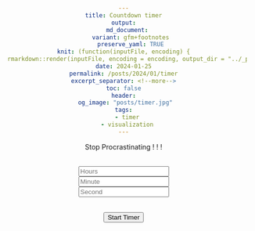 ```yaml
---
title: Countdown timer
output:
  md_document:
    variant: gfm+footnotes
    preserve_yaml: TRUE
knit: (function(inputFile, encoding) {
  rmarkdown::render(inputFile, encoding = encoding, output_dir = "../_posts") })
date: 2024-01-25
permalink: /posts/2024/01/timer
excerpt_separator: <!--more-->
toc: false
header:
 og_image: "posts/timer.jpg"
tags:
  - timer
  - visualization
---
```


Stop Procrastinating ! ! !

<!--more-->

<head>
<title>Visual Countdown Timer</title>
<link rel="stylesheet" href="/assets/css/styles-input.css">

</head>

<body align = "center">
  <form id="frm1">
    <br>
    <input type="text" name="fname" value="" placeholder="Hours" requires><br>
    <input type="text" name="lname" value="" placeholder="Minute" required><br>
    <input type="text" name="tname" value="" placeholder="Second" required><br><br>
  </form> 

  <button onclick="myFunction()">Start Timer</button>
  <div id="progress">
    <div id="progress-bar" >
	</div>
  </div>
        <!--button onclick="timer()">START</button-->
  <h2 id="demo"></h2>

<script async src="/assets/js/script-input.js"></script>
</body>


